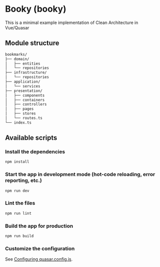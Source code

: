 # Booky (booky)

This is a minimal example implementation of Clean Architecture in Vue/Quasar

## Module structure

```txt
bookmarks/
├── domain/
│   ├── entities
│   └── repositories
├── infrastructure/
│   └── repositories
├── application/
│   └── services
├── presentation/
│   ├── components
│   ├── containers
│   ├── controllers
│   ├── pages
│   ├── stores
│   └── routes.ts
└── index.ts
```

## Available scripts

### Install the dependencies

```bash
npm install
```

### Start the app in development mode (hot-code reloading, error reporting, etc.)

```bash
npm run dev
```

### Lint the files

```bash
npm run lint
```

### Build the app for production

```bash
npm run build
```

### Customize the configuration

See [Configuring quasar.config.js](https://v2.quasar.dev/quasar-cli-webpack/quasar-config-js).
